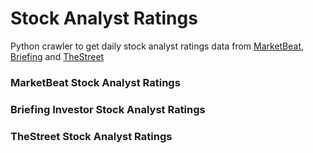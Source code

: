 # Stock Analyst Ratings
Python crawler to get daily stock analyst ratings data from [MarketBeat](https://www.marketbeat.com/ratings/USA/latest/), [Briefing](https://www.briefing.com/investor/calendars/upgrades-downgrades/) and [TheStreet](https://www.thestreet.com/r/ratings/view.html?page=2&cp=TheStreetRatingsUpgradesDowngrades)

### MarketBeat Stock Analyst Ratings

### Briefing Investor Stock Analyst Ratings

### TheStreet Stock Analyst Ratings

